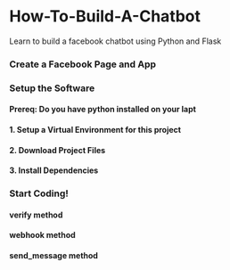 # How-To-Build-A-Chatbot
Learn to build a facebook chatbot using Python and Flask


### Create a Facebook Page and App

### Setup the Software

#### Prereq: Do you have python installed on your lapt

#### 1. Setup a Virtual Environment for this project

#### 2. Download Project Files

#### 3. Install Dependencies

###  Start Coding!

#### verify method

#### webhook method

#### send_message method












